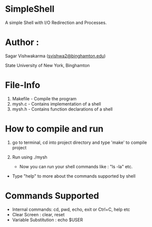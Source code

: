 # SimpleShell

A simple Shell with I/O Redirection and Processes.


Author :
============
Sagar Vishwakarma (svishwa2@binghamton.edu)

State University of New York, Binghamton


File-Info
============

1)	Makefile         - Compile the program
2)	mysh.c           - Contains implementation of a shell
3)	mysh.h           - Contains function declarations of a shell


How to compile and run
============

1)	go to terminal, cd into project directory and type 'make' to compile project

2)	Run using ./mysh

	- Now you can run your shell commands like : "ls -la" etc.

  - Type "help" to more about the commands supported by shell


Commands Supported
============

- Internal commands: cd, pwd, echo, exit or Ctrl+C, help etc
- Clear Screen     : clear, reset
- Variable Substitution : echo $USER
